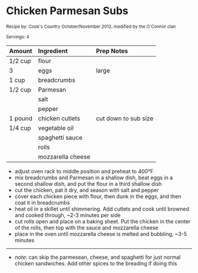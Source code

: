 # Chicken Parmesan Subs

<small>Recipe by: Cook's Country October/November 2012, modified by the O'Connor clan</small>

<small>Servings: 4</small>

| Amount   | Ingredient        | Prep Notes           |
| -------- | :---------------- | :------------------- |
| 1/2 cup  | flour             |                      |
| 3        | eggs              | large                |
| 1 cup    | breadcrumbs       |                      |
| 1/2 cup  | Parmesan          |                      |
|          | salt              |                      |
|          | pepper            |                      |
| 1 pound  | chicken cutlets   | cut down to sub size |
| 1/4 cup  | vegetable oil     |                      |
|          | spaghetti sauce   |                      |
|          | rolls             |                      |
|          | mozzarella cheese |                      |

- adjust oven rack to middle position and preheat to 400°F
- mix breadcrumbs and Parmesan in a shallow dish, beat eggs in a second shallow dish, and put the flour in a third shallow dish 
- cut the chicken, pat it dry, and season with salt and pepper
- cover each chicken piece with flour, then dunk in the eggs, and then coat it in breadcrumbs
- heat oil in a skillet until shimmering. Add cutlets and cook until browned and cooked through, ~2-3 minutes per side
- cut rolls open and place on a baking sheet. Put the chicken in the center of the rolls, then top with the sauce and mozzarella cheese
- place in the oven until mozzarella cheese is melted and bubbling, ~3-5 minutes

---

- _note_: can skip the parmesean, cheese, and spaghetti for just normal chicken sandwiches. Add other spices to the breading if doing this

<!-- Tags:
- chicken
- sandwich
- fried
- freezable
- stove
-->